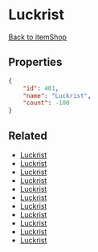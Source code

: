 # Luckrist

<no description available>

[Back to itemShop](../item-shops.md)

## Properties

```json
{
    "id": 401,
    "name": "Luckrist",
    "count": -100
}
```

## Related

- [Luckrist](../items/11706-luckrist.md)
- [Luckrist](../items/11707-luckrist.md)
- [Luckrist](../items/11708-luckrist.md)
- [Luckrist](../items/11709-luckrist.md)
- [Luckrist](../items/11710-luckrist.md)
- [Luckrist](../items/11711-luckrist.md)
- [Luckrist](../items/11712-luckrist.md)
- [Luckrist](../items/11713-luckrist.md)
- [Luckrist](../items/11714-luckrist.md)
- [Luckrist](../items/11715-luckrist.md)
- [Luckrist](../items/11716-luckrist.md)

